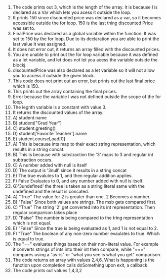 1) The code prints out 3, which is the length of the array. It is because I is declared as a Var which lets you acess it outside the loop.
2) It prints 150 since discounted price was declared as a var, so it becomes accessible outside the for loop. 150 is the last thing discounted Price was set to.
3) FinalPrice was declared as a global variable within the function. It was set to 150 by the for loop. Due to its declaration you are able to print the last value it was assigned.
4) It does not error out, it returns an array filled with the discounted prices.
5) You are unable to print out the for loop variable because it was defined as a let variable, and let does not let you acess the variable outside the blockj.
6) discountedPrice was also declared as a let variable so it will not allow you to access it outside the given block.
7) This code does not print out an error, but prints out the last final price which is 150.
8) This prints out the array containing the final prices.
9) Error because the variable I was not defined outside the scope of the for loop.
10) The legnth variable is a constant with value 3.
11) It returns the discounted values of the array.
12) A) student.name
12) B) student["Grad Year"]
12) C) student.greeting()
12) D) student['Favorite Teacher'].name
12) E) student.courseLoad[0]
13) A) This is because ints map to their exact string representation, which results in a string concat.
13) B) This is because with substraction the '3' maps to 3 and regular int subtraction occurs.
13) C) A number added with null is itself
13) D) The output is '3null' since it results in a string concat
13) E) The true evalutes to 1, and then regular addition applies.
13) F) False Evaluates to 0, and any number added with null is itself.
13) G)'3undefined' the three is taken as a string literal same with the undefined and the result is concated.
14) A) "True" The value for 2 is greater than one. 2 Becomes a number.
14) B) "False" Since both values are strings. The msb gets compared first.
14) C) "True" The string '2' get converted into its int representation. Then regular comparison takes place
14) D) "False" The number is being compared to the tring representation which is not equal.
14) E) "False" Since the true is being evaluated as 1, and 1 is not equal to 2.
14) F) "True" The boolean of any non-zero number evaulates to true. Which is equal to true. 
15) The "==" evaluates things based on their non-literal value. For example it converts strings of ints into their int then compare, while "===" compares using a "as-is" or "what you see is what you get" comparison.
17) The code returns an array with values 2,4,6. What is happening is the function upon completion calls doSomething upon exit, a callback.
19) The code prints out values 1,4,3,2
